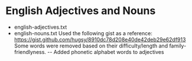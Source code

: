 # English Adjectives and Nouns
- english-adjectives.txt
- english-nouns.txt
Used the following gist as a reference:
https://gist.github.com/hugsy/8910dc78d208e40de42deb29e62df913
Some words were removed based on their difficulty/length and family-friendlyness.
-- Added phonetic alphabet words to adjectives